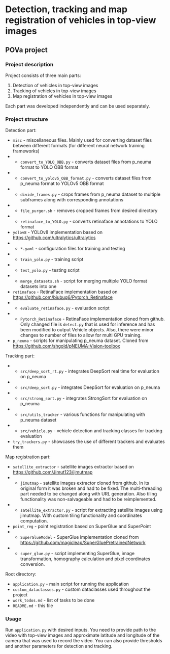 # Detection, tracking and map registration of vehicles in top-view images
## POVa project 

### Project description

Project consists of three main parts:
1. Detection of vehicles in top-view images
2. Tracking of vehicles in top-view images
3. Map registration of vehicles in top-view images

Each part was developed independently and can be used separately.

### Project structure

Detection part:
- `misc` - miscellaneous files. Mainly used for converting dataset files 
between different formats (for different neural network training frameworks)
- - `convert_to_YOLO_OBB.py` - converts dataset files from p_neuma format to 
YOLO OBB format
- - `convert_to_yolov5_OBB_format.py` - converts dataset files from p_neuma 
format to YOLOv5 OBB format
- - `divide_frames.py` - crops frames from p_neuma dataset to multiple subframes
along with corresponding annotations
- - `file_purger.sh` - removes cropped frames from desired directory
- - `retinaface_to_YOLO.py` - converts retinaface annotations to YOLO format
- `yolov8` - YOLOv8 implementation based on https://github.com/ultralytics/ultralytics
- - `*.yaml` - configuration files for training and testing
- - `train_yolo.py` - training script
- - `test_yolo.py` - testing script
- - `merge_datasets.sh` - script for merging multiple YOLO format datasets into one
- `retinaface` - RetinaFace implementation based on https://github.com/biubug6/Pytorch_Retinaface
- - `evaluate_retinaface.py` - evaluation script
- - `Pytorch_Retinaface` - RetinaFace implementation cloned from github. Only changed
file is `detect.py` that is used for inference and has been modified to output
Vehicle objects. Also, there were minor changes to number of files to allow for 
multi GPU training.
- `p_neuma` - scripts for manipulating p_neuma dataset. Cloned from https://github.com/shgold/pNEUMA-Vision-toolbox  

Tracking part:
- - `src/deep_sort_rt.py` - integrates DeepSort real time for evaluation on p_neuma
- - `src/deep_sort.py` - integrates DeepSort for evaluation on p_neuma
- - `src/strong_sort.py` - integrates StrongSort for evaluation on p_neuma
- - `src/utils_tracker` - various functions for manipulating with p_neuma dataset
- - `src/vehicle.py` - vehicle detection and tracking classes for tracking evaluation
- `try_trackers.py` - showcases the use of different trackers and evaluates them

Map registration part:
- `satellite_extractor` - satellite images extractor based on https://github.com/Jimut123/jimutmap
- - `jimutmap` - satellite images extractor cloned from github. In its original form
it was broken and had to be fixed. The multi-threading part needed to be changed along
with URL generation. Also tiling functionality was non-salvageable and had to be
reimplemented.
- - `satellite_extractor.py` - script for extracting satellite images using jimutmap.
With custom tiling functionality and coordinates computation.
- `point_reg` - point registration based on SuperGlue and SuperPoint
- - `SuperGlueModel` - SuperGlue implementation cloned from https://github.com/magicleap/SuperGluePretrainedNetwork
- - `super_glue.py` - script implementing SuperGlue, image transformation, 
homography calculation and pixel coordinates conversion.

Root directory:
- `application.py` - main script for running the application
- `custom_dataclasses.py` - custom dataclasses used throughout the project
- `work_todos.md` - list of tasks to be done
- `README.md` - this file

### Usage

Run `application.py` with desired inputs. You need to provide path to the 
video with top-view images and approximate latitude and longitude of the
camera that was used to record the video. You can also provide thresholds and
another parameters for detection and tracking.